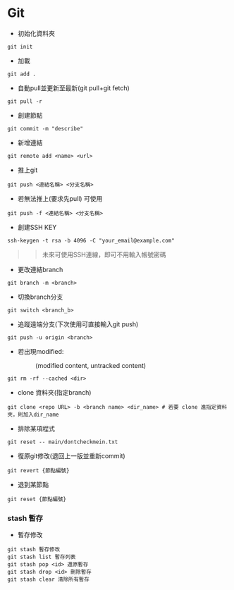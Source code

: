 # Git  
  
- 初始化資料夾  
```
git init
```
- 加載    
```
git add .   
```  
- 自動pull並更新至最新(git pull+git fetch)
```
git pull -r
```
- 創建節點    
```
git commit -m "describe"   
```
- 新增連結  
```
git remote add <name> <url>
```
- 推上git   
``` 
git push <連結名稱> <分支名稱>
``` 
- 若無法推上(要求先pull)  可使用   
```
git push -f <連結名稱> <分支名稱>  
```
- 創建SSH KEY  
```
ssh-keygen -t rsa -b 4096 -C "your_email@example.com"
```
>> 未來可使用SSH連線，即可不用輸入帳號密碼

- 更改連結branch
```
git branch -m <branch>
```
- 切換branch分支
```
git switch <branch_b>
```
- 追蹤遠端分支(下次使用可直接輸入git push)
```
git push -u origin <branch>
```
- 若出現modified: <dir> (modified content, untracked content)  

```
git rm -rf --cached <dir>
```
- clone 資料夾(指定branch)
```
git clone <repo URL> -b <branch name> <dir_name> # 若要 clone 進指定資料夾，則加入dir_name
```
- 排除某項程式
```
git reset -- main/dontcheckmein.txt
```
- 復原git修改(退回上一版並重新commit)
```
git revert {節點編號}
```
  
- 退到某節點
```
git reset {節點編號}
```
  
### stash 暫存
- 暫存修改
```
git stash 暫存修改
git stash list 暫存列表
git stash pop <id> 還原暫存
git stash drop <id> 刪除暫存
git stash clear 清除所有暫存
```
